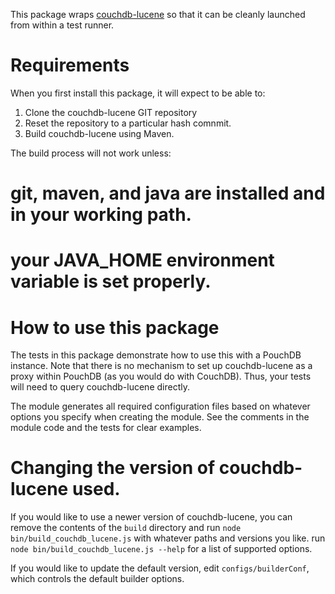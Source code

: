 This package wraps [couchdb-lucene](https://github.com/rnewson/couchdb-lucene) so that it can be cleanly launched from
within a test runner.

# Requirements

When you first install this package, it will expect to be able to:

1. Clone the couchdb-lucene GIT repository
2. Reset the repository to a particular hash comnmit.
3. Build couchdb-lucene using Maven.

The build process will not work unless:

# git, maven, and java are installed and in your working path.
# your JAVA_HOME environment variable is set properly.

# How to use this package

The tests in this package demonstrate how to use this with a PouchDB instance.  Note that there is no mechanism to set
up couchdb-lucene as a proxy within PouchDB (as you would do with CouchDB).  Thus, your tests will need to query
couchdb-lucene directly.

The module generates all required configuration files based on whatever options you specify when
creating the module.  See the comments in the module code and the tests for clear examples.

# Changing the version of couchdb-lucene used.

If you would like to use a newer version of couchdb-lucene, you can remove the contents of the `build` directory and
run `node bin/build_couchdb_lucene.js` with whatever paths and versions you like.  run
`node bin/build_couchdb_lucene.js --help` for a list of supported options.

If you would like to update the default version, edit `configs/builderConf`, which controls the default builder options.

